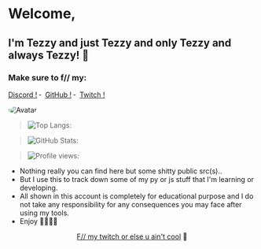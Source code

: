 # Welcome,
## I'm Tezzy and just Tezzy and only Tezzy and always Tezzy! 📸
### Make sure to f// my:

<a href="https://discord.com/users/">Discord !</a>
    ╴
        <a href="https://github.com/DaddyTezzy">GitHub !</a>
    ╴
        <a href="https://twitch.tv/daddy_tezzy">Twitch !</a>
</p>

<img src="https://images-ext-2.discordapp.net/external/_cGMPIWiy_GjuhJvnNFyCiww306onW-FpcBer1nLW4Y/https/media.discordapp.net/attachments/791039111452426241/791267442101452800/B2E8ABC7-B9E8-4929-A3D5-1B0819ECE97D.gif?width=320&height=179" alt="Avatar" style="border-radius: 75%;">
    
> ![Top Langs:](https://github-readme-stats.vercel.app/api/top-langs/?username=DaddyTezzy&theme=dark&layout=compact)

> ![GitHub Stats:](https://github-readme-stats.vercel.app/api?username=DaddyTezzy&show_icons=true&theme=dark)

> ![Profile views:](https://gpvc.arturio.dev/tezzy-lab?v=3)

- Nothing really you can find here but some shitty public src(s)..
- But I use this to track down some of my py or js stuff that I'm learning or developing. 
- All shown in this account is completely for educational purpose and I do not take any responsibility for any consequences you may face after using my tools.
- Enjoy 🌙🧱🤍🌴

<p align="center">  
<a href="https://www.twitch.tv/daddy_tezzy">F// my twitch or else u ain't cool</a>
    🥤
